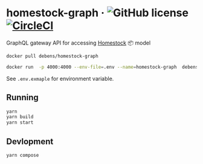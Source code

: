 # homestock-graph &middot; ![GitHub license](https://img.shields.io/badge/license-MIT-blue.svg) [![CircleCI](https://circleci.com/gh/Debens/homestock-graph.svg?style=shield&circle-token=d37cf7fc475b7c8c8ba0aadd00205106dcd11ae6)](https://circleci.com/gh/Debens/homestock-graph)

GraphQL gateway API for accessing [Homestock](https://github.com/Debens/homestock) 📦 model

```sh
docker pull debens/homestock-graph

docker run  -p 4000:4000 --env-file=.env --name=homestock-graph  debens/homestock-graph
```

See `.env.exmaple` for environment variable.

## Running

```sh
yarn
yarn build
yarn start
```

## Devlopment

```sh
yarn compose
```
